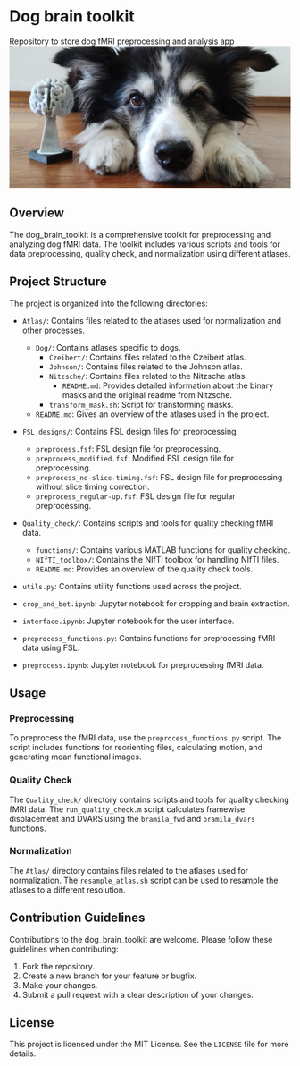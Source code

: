 # Dog brain toolkit

Repository to store dog fMRI preprocessing and analysis app
![Odin](odin.jpg)

## Overview

The dog_brain_toolkit is a comprehensive toolkit for preprocessing and analyzing dog fMRI data. The toolkit includes various scripts and tools for data preprocessing, quality check, and normalization using different atlases.

## Project Structure

The project is organized into the following directories:

- `Atlas/`: Contains files related to the atlases used for normalization and other processes.
  - `Dog/`: Contains atlases specific to dogs.
    - `Czeibert/`: Contains files related to the Czeibert atlas.
    - `Johnson/`: Contains files related to the Johnson atlas.
    - `Nitzsche/`: Contains files related to the Nitzsche atlas.
      - `README.md`: Provides detailed information about the binary masks and the original readme from Nitzsche.
    - `transform_mask.sh`: Script for transforming masks.
  - `README.md`: Gives an overview of the atlases used in the project.

- `FSL_designs/`: Contains FSL design files for preprocessing.
  - `preprocess.fsf`: FSL design file for preprocessing.
  - `preprocess_modified.fsf`: Modified FSL design file for preprocessing.
  - `preprocess_no-slice-timing.fsf`: FSL design file for preprocessing without slice timing correction.
  - `preprocess_regular-up.fsf`: FSL design file for regular preprocessing.

- `Quality_check/`: Contains scripts and tools for quality checking fMRI data.
  - `functions/`: Contains various MATLAB functions for quality checking.
  - `NIfTI_toolbox/`: Contains the NIfTI toolbox for handling NIfTI files.
  - `README.md`: Provides an overview of the quality check tools.

- `utils.py`: Contains utility functions used across the project.

- `crop_and_bet.ipynb`: Jupyter notebook for cropping and brain extraction.

- `interface.ipynb`: Jupyter notebook for the user interface.

- `preprocess_functions.py`: Contains functions for preprocessing fMRI data using FSL.

- `preprocess.ipynb`: Jupyter notebook for preprocessing fMRI data.

## Usage

### Preprocessing

To preprocess the fMRI data, use the `preprocess_functions.py` script. The script includes functions for reorienting files, calculating motion, and generating mean functional images.

### Quality Check

The `Quality_check/` directory contains scripts and tools for quality checking fMRI data. The `run_quality_check.m` script calculates framewise displacement and DVARS using the `bramila_fwd` and `bramila_dvars` functions.

### Normalization

The `Atlas/` directory contains files related to the atlases used for normalization. The `resample_atlas.sh` script can be used to resample the atlases to a different resolution.

## Contribution Guidelines

Contributions to the dog_brain_toolkit are welcome. Please follow these guidelines when contributing:

1. Fork the repository.
2. Create a new branch for your feature or bugfix.
3. Make your changes.
4. Submit a pull request with a clear description of your changes.

## License

This project is licensed under the MIT License. See the `LICENSE` file for more details.
